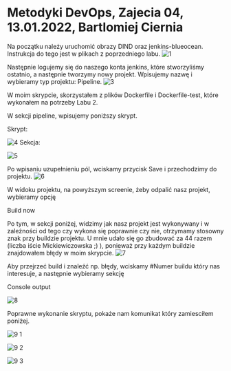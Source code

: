 # Metodyki DevOps, Zajecia 04, 13.01.2022, Bartlomiej Ciernia
 
Na początku należy uruchomić obrazy DIND oraz jenkins-blueocean. Instrukcja do tego jest w plikach z poprzedniego labu.
![1](https://user-images.githubusercontent.com/61689132/149335588-7a18187e-5ff4-4317-9a04-9815e6f09891.png)

Następnie logujemy się do naszego konta jenkins, które stworzyliśmy ostatnio, a następnie tworzymy nowy projekt. Wpisujemy nazwę i wybieramy typ projektu: Pipeline.
![3](https://user-images.githubusercontent.com/61689132/149335608-104bea2f-c6c2-4da1-9427-7b04224776cb.png)

W moim skrypcie, skorzystałem z plików Dockerfile i Dockerfile-test, które wykonałem na potrzeby Labu 2.

W sekcji pipeline, wpisujemy poniższy skrypt.

Skrypt:

![4](https://user-images.githubusercontent.com/61689132/149335647-49c0f3b0-a7a2-45a8-832e-05bca7d780ed.png)
Sekcja:

![5](https://user-images.githubusercontent.com/61689132/149335685-506f6a6e-73f0-411a-bc47-f47de898d2fe.png)

Po wpisaniu uzupełnieniu pól, wciskamy przycisk Save i przechodzimy do projektu.
![6](https://user-images.githubusercontent.com/61689132/149335711-2c912355-b287-4ae2-8d53-96cebf995fe2.png)

W widoku projektu, na powyższym screenie, żeby odpalić nasz projekt, wybieramy opcję 

Build now

Po tym, w sekcji poniżej, widzimy jak nasz projekt jest wykonywany i w zależności od tego czy wykona się poprawnie czy nie, otrzymamy stosowny znak przy buildzie projektu.
U mnie udało się go zbudować za 44 razem (liczba iście Mickiewiczowska ;) ), ponieważ przy każdym buildzie znajdowałem błędy w moim skrypcie. 
![7](https://user-images.githubusercontent.com/61689132/149335731-d68cac34-c6bd-4118-b994-a2d8cccbc92e.png)

Aby przejrzeć build i znaleźć np. błędy, wciskamy #Numer buildu który nas interesuje, a następnie wybieramy sekcję 

Console output

![8](https://user-images.githubusercontent.com/61689132/149335751-87b160f6-3786-4e40-9a42-e9cdd36e8e1f.png)

Poprawne wykonanie skryptu, pokaże nam komunikat który zamiesciłem poniżej.

![9 1](https://user-images.githubusercontent.com/61689132/149335776-a748f78d-4bcc-4a79-90ec-5816de07dbaa.png)

![9 2](https://user-images.githubusercontent.com/61689132/149335792-37d3599e-5d93-4feb-b27d-9e018b99d535.png)

![9 3](https://user-images.githubusercontent.com/61689132/149335799-05507f45-0dd6-4617-8a32-d689a0f2443c.png)
